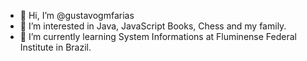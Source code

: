 - 👋 Hi, I’m @gustavogmfarias
- 👀 I’m interested in Java, JavaScript Books, Chess and my family.
- 🌱 I’m currently learning System Informations at Fluminense Federal Institute in Brazil.


<!---
gustavogmfarias/gustavogmfarias is a ✨ special ✨ repository because its `README.md` (this file) appears on your GitHub profile.
You can click the Preview link to take a look at your changes.
--->
